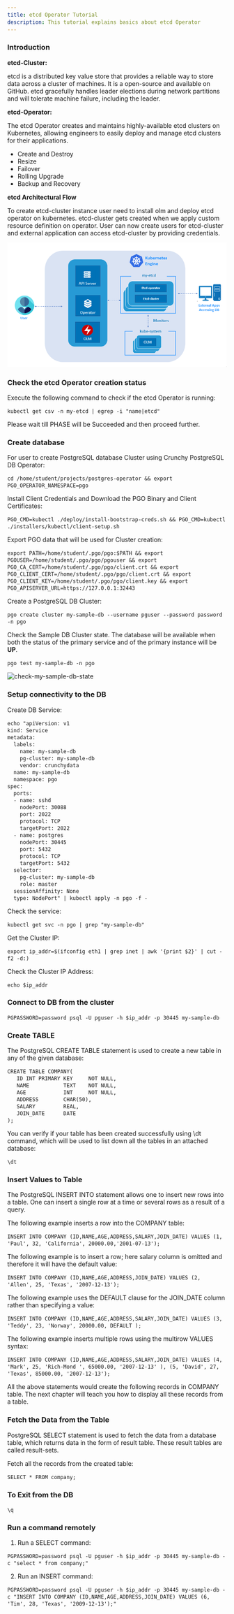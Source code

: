 ```yaml
---
title: etcd Operator Tutorial
description: This tutorial explains basics about etcd Operator
---
```


### Introduction

**etcd-Cluster:**

etcd is a distributed key value store that provides a reliable way to store data across a cluster of machines. It is a open-source and available on GitHub. etcd gracefully handles leader elections during network partitions and will tolerate machine failure, including the leader.

**etcd-Operator:**

The etcd Operator creates and maintains highly-available etcd clusters on Kubernetes, allowing engineers to easily deploy and manage etcd clusters for their applications.

- Create and Destroy
- Resize
- Failover
- Rolling Upgrade
- Backup and Recovery

**etcd Architectural Flow**

To create etcd-cluster instance user need to install olm and deploy etcd operator on kubernetes. etcd-cluster gets created when we apply custom resource definition on operator. User can now create users for etcd-cluster and external application can access etcd-cluster by providing credentials.

![](_images/etcd_arch.png)

### Check the etcd Operator creation status 

Execute the following command to check if the etcd Operator is running:
```execute
kubectl get csv -n my-etcd | egrep -i "name|etcd"
```

Please wait till PHASE will be Succeeded and then proceed further.

### Create database

For user to create PostgreSQL database Cluster using Crunchy PostgreSQL DB Operator:
```execute
cd /home/student/projects/postgres-operator && export PGO_OPERATOR_NAMESPACE=pgo 
```

Install Client Credentials and Download the PGO Binary and Client Certificates:
```execute
PGO_CMD=kubectl ./deploy/install-bootstrap-creds.sh && PGO_CMD=kubectl ./installers/kubectl/client-setup.sh
```

Export PGO data that will be used for Cluster creation:
```execute
export PATH=/home/student/.pgo/pgo:$PATH && export PGOUSER=/home/student/.pgo/pgo/pgouser && export PGO_CA_CERT=/home/student/.pgo/pgo/client.crt && export PGO_CLIENT_CERT=/home/student/.pgo/pgo/client.crt && export PGO_CLIENT_KEY=/home/student/.pgo/pgo/client.key && export PGO_APISERVER_URL=https://127.0.0.1:32443
```

Create a PostgreSQL DB Cluster:
```execute
pgo create cluster my-sample-db --username pguser --password password -n pgo
```

Check the Sample DB Cluster state. The database will be available when both the status of the primary service and of the primary instance will be **UP**. 
```execute
pgo test my-sample-db -n pgo
```

![check-my-sample-db-state](_images/my-sample-db-1-1-state.PNG)

### Setup connectivity to the DB

Create DB Service:
```execute
echo "apiVersion: v1
kind: Service
metadata:
  labels:
    name: my-sample-db
    pg-cluster: my-sample-db
    vendor: crunchydata
  name: my-sample-db
  namespace: pgo
spec:
  ports:
  - name: sshd
    nodePort: 30088
    port: 2022
    protocol: TCP
    targetPort: 2022
  - name: postgres
    nodePort: 30445
    port: 5432
    protocol: TCP
    targetPort: 5432
  selector:
    pg-cluster: my-sample-db
    role: master
  sessionAffinity: None
  type: NodePort" | kubectl apply -n pgo -f -
```

Check the service:
```execute
kubectl get svc -n pgo | grep "my-sample-db"
```

Get the Cluster IP:
```execute
export ip_addr=$(ifconfig eth1 | grep inet | awk '{print $2}' | cut -f2 -d:)
```

Check the Cluster IP Address:
```execute
echo $ip_addr
```

### Connect to DB from the cluster

```execute
PGPASSWORD=password psql -U pguser -h $ip_addr -p 30445 my-sample-db
```

### Create TABLE

The PostgreSQL CREATE TABLE statement is used to create a new table in any of the given database:
```execute
CREATE TABLE COMPANY(
   ID INT PRIMARY KEY     NOT NULL,
   NAME           TEXT    NOT NULL,
   AGE            INT     NOT NULL,
   ADDRESS        CHAR(50),
   SALARY         REAL,
   JOIN_DATE	  DATE
);
```

You can verify if your table has been created successfully using \dt command, which will be used to list down all the tables in an attached database:
```execute
\dt 
```

### Insert Values to Table

The PostgreSQL INSERT INTO statement allows one to insert new rows into a table. One can insert a single row at a time or several rows as a result of a query.

The following example inserts a row into the COMPANY table:
```execute
INSERT INTO COMPANY (ID,NAME,AGE,ADDRESS,SALARY,JOIN_DATE) VALUES (1, 'Paul', 32, 'California', 20000.00,'2001-07-13');
```

The following example is to insert a row; here salary column is omitted and therefore it will have the default value:
```execute
INSERT INTO COMPANY (ID,NAME,AGE,ADDRESS,JOIN_DATE) VALUES (2, 'Allen', 25, 'Texas', '2007-12-13');
```

The following example uses the DEFAULT clause for the JOIN_DATE column rather than specifying a value:
```execute
INSERT INTO COMPANY (ID,NAME,AGE,ADDRESS,SALARY,JOIN_DATE) VALUES (3, 'Teddy', 23, 'Norway', 20000.00, DEFAULT );
```

The following example inserts multiple rows using the multirow VALUES syntax:
```execute
INSERT INTO COMPANY (ID,NAME,AGE,ADDRESS,SALARY,JOIN_DATE) VALUES (4, 'Mark', 25, 'Rich-Mond ', 65000.00, '2007-12-13' ), (5, 'David', 27, 'Texas', 85000.00, '2007-12-13');
```

All the above statements would create the following records in COMPANY table. The next chapter will teach you how to display all these records from a table.

### Fetch the Data from the Table

PostgreSQL SELECT statement is used to fetch the data from a database table, which returns data in the form of result table. These result tables are called result-sets.

Fetch all the records from the created table:
```execute
SELECT * FROM company;
```

### To Exit from the DB

```execute
\q
```

### Run a command remotely

1. Run a SELECT command:
```execute
PGPASSWORD=password psql -U pguser -h $ip_addr -p 30445 my-sample-db -c "select * from company;"
```

2. Run an INSERT command:
```execute
PGPASSWORD=password psql -U pguser -h $ip_addr -p 30445 my-sample-db -c "INSERT INTO COMPANY (ID,NAME,AGE,ADDRESS,JOIN_DATE) VALUES (6, 'Tim', 28, 'Texas', '2009-12-13');"
```



